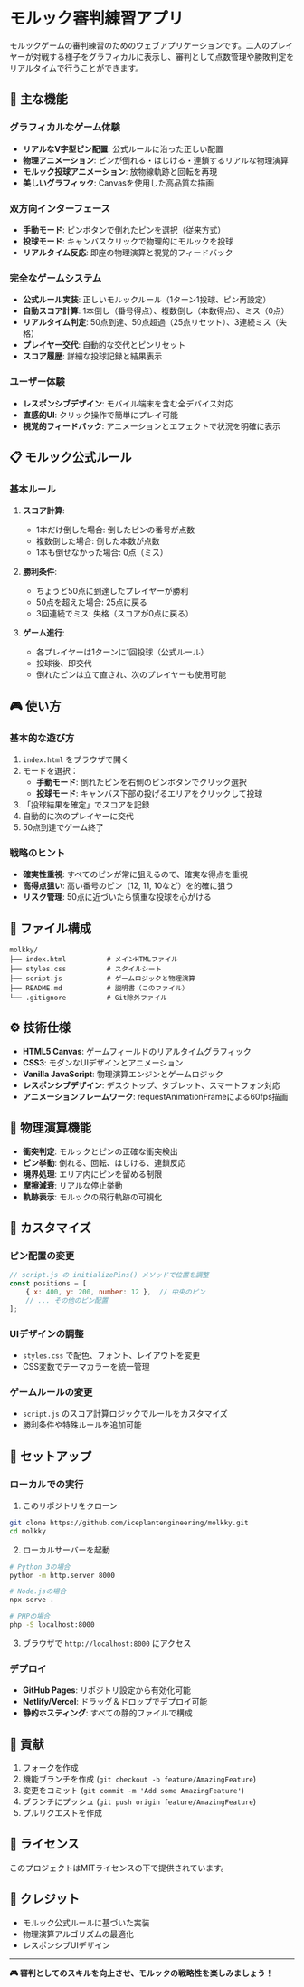 # モルック審判練習アプリ

モルックゲームの審判練習のためのウェブアプリケーションです。二人のプレイヤーが対戦する様子をグラフィカルに表示し、審判として点数管理や勝敗判定をリアルタイムで行うことができます。

## 🎯 主な機能

### グラフィカルなゲーム体験
- **リアルなV字型ピン配置**: 公式ルールに沿った正しい配置
- **物理アニメーション**: ピンが倒れる・はじける・連鎖するリアルな物理演算
- **モルック投球アニメーション**: 放物線軌跡と回転を再現
- **美しいグラフィック**: Canvasを使用した高品質な描画

### 双方向インターフェース
- **手動モード**: ピンボタンで倒れたピンを選択（従来方式）
- **投球モード**: キャンバスクリックで物理的にモルックを投球
- **リアルタイム反応**: 即座の物理演算と視覚的フィードバック

### 完全なゲームシステム
- **公式ルール実装**: 正しいモルックルール（1ターン1投球、ピン再設定）
- **自動スコア計算**: 1本倒し（番号得点）、複数倒し（本数得点）、ミス（0点）
- **リアルタイム判定**: 50点到達、50点超過（25点リセット）、3連続ミス（失格）
- **プレイヤー交代**: 自動的な交代とピンリセット
- **スコア履歴**: 詳細な投球記録と結果表示

### ユーザー体験
- **レスポンシブデザイン**: モバイル端末を含む全デバイス対応
- **直感的UI**: クリック操作で簡単にプレイ可能
- **視覚的フィードバック**: アニメーションとエフェクトで状況を明確に表示

## 📋 モルック公式ルール

### 基本ルール
1. **スコア計算**:
   - 1本だけ倒した場合: 倒したピンの番号が点数
   - 複数倒した場合: 倒した本数が点数
   - 1本も倒せなかった場合: 0点（ミス）

2. **勝利条件**:
   - ちょうど50点に到達したプレイヤーが勝利
   - 50点を超えた場合: 25点に戻る
   - 3回連続でミス: 失格（スコアが0点に戻る）

3. **ゲーム進行**:
   - 各プレイヤーは1ターンに1回投球（公式ルール）
   - 投球後、即交代
   - 倒れたピンは立て直され、次のプレイヤーも使用可能

## 🎮 使い方

### 基本的な遊び方
1. `index.html` をブラウザで開く
2. モードを選択：
   - **手動モード**: 倒れたピンを右側のピンボタンでクリック選択
   - **投球モード**: キャンバス下部の投げるエリアをクリックして投球
3. 「投球結果を確定」でスコアを記録
4. 自動的に次のプレイヤーに交代
5. 50点到達でゲーム終了

### 戦略のヒント
- **確実性重視**: すべてのピンが常に狙えるので、確実な得点を重視
- **高得点狙い**: 高い番号のピン（12, 11, 10など）を的確に狙う
- **リスク管理**: 50点に近づいたら慎重な投球を心がける

## 📁 ファイル構成

```
molkky/
├── index.html          # メインHTMLファイル
├── styles.css          # スタイルシート
├── script.js           # ゲームロジックと物理演算
├── README.md           # 説明書（このファイル）
└── .gitignore          # Git除外ファイル
```

## ⚙️ 技術仕様

- **HTML5 Canvas**: ゲームフィールドのリアルタイムグラフィック
- **CSS3**: モダンなUIデザインとアニメーション
- **Vanilla JavaScript**: 物理演算エンジンとゲームロジック
- **レスポンシブデザイン**: デスクトップ、タブレット、スマートフォン対応
- **アニメーションフレームワーク**: requestAnimationFrameによる60fps描画

## 🎨 物理演算機能

- **衝突判定**: モルックとピンの正確な衝突検出
- **ピン挙動**: 倒れる、回転、はじける、連鎖反応
- **境界処理**: エリア内にピンを留める制限
- **摩擦減衰**: リアルな停止挙動
- **軌跡表示**: モルックの飛行軌跡の可視化

## 🔧 カスタマイズ

### ピン配置の変更
```javascript
// script.js の initializePins() メソッドで位置を調整
const positions = [
    { x: 400, y: 200, number: 12 },  // 中央のピン
    // ... その他のピン配置
];
```

### UIデザインの調整
- `styles.css` で配色、フォント、レイアウトを変更
- CSS変数でテーマカラーを統一管理

### ゲームルールの変更
- `script.js` のスコア計算ロジックでルールをカスタマイズ
- 勝利条件や特殊ルールを追加可能

## 🚀 セットアップ

### ローカルでの実行
1. このリポジトリをクローン
```bash
git clone https://github.com/iceplantengineering/molkky.git
cd molkky
```

2. ローカルサーバーを起動
```bash
# Python 3の場合
python -m http.server 8000

# Node.jsの場合
npx serve .

# PHPの場合
php -S localhost:8000
```

3. ブラウザで `http://localhost:8000` にアクセス

### デプロイ
- **GitHub Pages**: リポジトリ設定から有効化可能
- **Netlify/Vercel**: ドラッグ＆ドロップでデプロイ可能
- **静的ホスティング**: すべての静的ファイルで構成

## 🤝 貢献

1. フォークを作成
2. 機能ブランチを作成 (`git checkout -b feature/AmazingFeature`)
3. 変更をコミット (`git commit -m 'Add some AmazingFeature'`)
4. ブランチにプッシュ (`git push origin feature/AmazingFeature`)
5. プルリクエストを作成

## 📄 ライセンス

このプロジェクトはMITライセンスの下で提供されています。

## 🙏 クレジット

- モルック公式ルールに基づいた実装
- 物理演算アルゴリズムの最適化
- レスポンシブUIデザイン

---

**🎮 審判としてのスキルを向上させ、モルックの戦略性を楽しみましょう！**